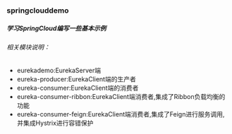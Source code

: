 ### springclouddemo
##### 学习SpringCloud编写一些基本示例

###### 相关模块说明：

- eurekademo:EurekaServer端
- eureka-producer:EurekaClient端的生产者
- eureka-consumer:EurekaClient端的消费者
- eureka-consumer-ribbon:EurekaClient端消费者,集成了Ribbon负载均衡的功能
- eureka-consumer-feign:EurekaClient端消费者,集成了Feign进行服务调用,并集成Hystrix进行容错保护
